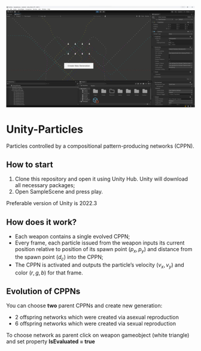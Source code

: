 ![Alt text](screenshot_particles.png?raw=true "Title")

# Unity-Particles
Particles controlled by a compositional pattern-producing networks (CPPN).

## How to start
1. Clone this repository and open it using Unity Hub. Unity will download all necessary packages;
2. Open SampleScene and press play.
   
Preferable version of Unity is 2022.3

## How does it work? 
+ Each weapon contains a single evolved CPPN;
+ Every frame, each particle issued from the weapon inputs its current position relative to position of its spawn point $(p_x, p_y)$ and distance from the spawn point $(d_c)$ into the CPPN;
+ The CPPN is activated and outputs the particle’s velocity $(v_x, v_y)$ and color $(r, g, b)$ for that frame.

## Evolution of CPPNs
You can choose **two** parent CPPNs and create new generation:
+ 2 offspring networks which were created via asexual reproduction
+ 6 offspring networks which were created via sexual reproduction

To choose network as parent click on weapon gameobject (white triangle) and set property **IsEvaluated = true**
